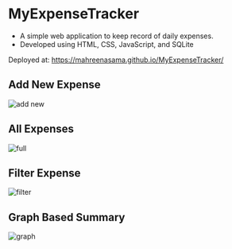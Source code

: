 # MyExpenseTracker
* A simple web application to keep record of daily expenses. 
* Developed using HTML, CSS, JavaScript, and SQLite

Deployed at: https://mahreenasama.github.io/MyExpenseTracker/

## Add New Expense
![add new](https://user-images.githubusercontent.com/79749919/234860165-6b3ee946-09f8-4712-9e03-f447623179ee.PNG)

## All Expenses
![full](https://user-images.githubusercontent.com/79749919/234860210-58951b08-369d-49cc-b6eb-0381d49fcbbb.PNG)

## Filter Expense
![filter](https://user-images.githubusercontent.com/79749919/234860237-8c036423-43b0-4f2d-b871-9e3f34488561.PNG)

## Graph Based Summary
![graph](https://user-images.githubusercontent.com/79749919/234860254-13900b60-2605-4f4c-ab92-b12bcb4fec6f.PNG)
